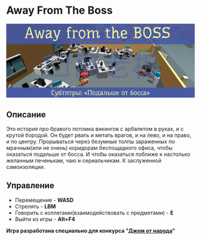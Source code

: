 # Away From The Boss

![Нету](https://raw.githubusercontent.com/nikbun/AwayFromTheBoss/master/Assets/Sprites/SlpashScreen.png)

## Описание
Это история про бравого потомка викингов с арбалетом в руках, и с крутой бородой. 
Он будет рвать и метать врагов, и на лево, и на право, и по центру. 
Прорываться через безумные толпы зараженных по мрачным(или не очень) коридорам беспощадного офиса, чтобы оказаться подальше от босса. 
И чтобы оказаться поближе к настолько желанным печенькам, чаю и сериальчикам. К заслуженной самоизоляции.

## Управление
- Перемещение - **WASD** 
- Стрелять - **LBM**
- Говорить с коллегами(взаимодействовать с предметами) - **E**
- Выйти из игры - **Alt+F4**

**Игра разработана специально для конкурса "[Джем от народа](https://dtf.ru/s/superjam)"**
